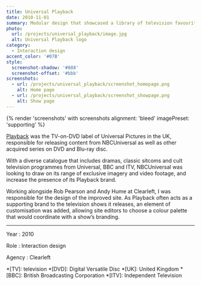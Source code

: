 ```yaml
---
title: Universal Playback
date: 2010-11-01
summary: Modular design that showcased a library of television favourites.
photo:
  url: /projects/universal_playback/image.jpg
  alt: Universal Playback logo
category:
  - Interaction design
accent_color: '#07B'
style:
  screenshot-shadow: '#888'
  screenshot-offset: '#bbb'
screenshots:
  - url: /projects/universal_playback/screenshot_homepage.png
    alt: Home page
  - url: /projects/universal_playback/screenshot_showpage.png
    alt: Show page
---
```

{% render 'screenshots' with screenshots
  alignment: 'bleed'
  imagePreset: 'supporting'
%}

[Playback][1] was the TV-on-DVD label of Universal Pictures in the UK, responsible for releasing content from NBCUniversal as well as other acquired series on DVD and Blu-ray disc.

With a diverse catalogue that includes dramas, classic sitcoms and cult television programmes from Universal, BBC and ITV, NBCUniversal was looking to draw on its range of exclusive imagery and video footage, and increase the presence of its Playback brand.

Working alongside Rob Pearson and Andy Hume at Clearleft, I was responsible for the design of the improved site. As Playback often acts as a supporting brand to the television shows it releases, an element of customisation was added, allowing site editors to choose a colour palette that would coordinate with a show’s branding.

---

Year
: 2010

Role
: Interaction design

Agency
: Clearleft

[1]: https://en.wikipedia.org/wiki/Universal_Playback

*[TV]: television
*[DVD]: Digital Versatile Disc
*[UK]: United Kingdom
*[BBC]: British Broadcasting Corporation
*[ITV]: Independent Television
